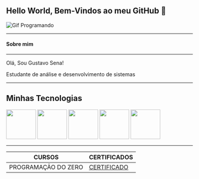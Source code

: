## Hello World, Bem-Vindos ao meu GitHub 👋

![Gif Programando](https://media.tenor.com/GfSX-u7VGM4AAAAM/coding.gif)

----------

#### Sobre mim
------------------
Olá, Sou Gustavo Sena!

Estudante de análise e desenvolvimento de sistemas

-------------
## Minhas Tecnologias

<img src="https://cdn.jsdelivr.net/gh/devicons/devicon@latest/icons/html5/html5-original-wordmark.svg" width="80px"> <img src="https://cdn.jsdelivr.net/gh/devicons/devicon@latest/icons/css3/css3-original-wordmark.svg" width="80px"> <img src="https://cdn.jsdelivr.net/gh/devicons/devicon@latest/icons/javascript/javascript-plain.svg" width="80px"> <img src="https://cdn.jsdelivr.net/gh/devicons/devicon@latest/icons/typescript/typescript-original.svg" width="80px"> <img src="https://cdn.jsdelivr.net/gh/devicons/devicon@latest/icons/mysql/mysql-plain-wordmark.svg" width="80px">

---------

| CURSOS | CERTIFICADOS |
|----------|--------------|
| PROGRAMAÇÃO DO ZERO | [CERTIFICADO](https://hermes.dio.me/certificates/2706B1CF.pdf) 







<!--
**GuSena12/GuSena12** is a ✨ _special_ ✨ repository because its `README.md` (this file) appears on your GitHub profile.

Here are some ideas to get you started:

- 🔭 I’m currently working on ...
- 🌱 I’m currently learning ...
- 👯 I’m looking to collaborate on ...
- 🤔 I’m looking for help with ...
- 💬 Ask me about ...
- 📫 How to reach me: ...
- 😄 Pronouns: ...
- ⚡ Fun fact: ...
-->
